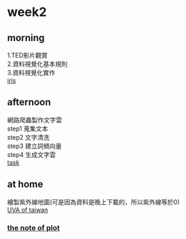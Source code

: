 # week2
## morning
1.TED影片觀賞<br />
2.資料視覺化基本規則<br />
3.資料視覺化實作<br />
[iris](https://yangkailing.github.io/example/week2/hw2.html)
## afternoon
網路爬蟲製作文字雲<br />
step1 蒐集文本<br />
step2 文字清洗<br />
step3 建立詞頻向量<br />
step4 生成文字雲<br />
[task](https://yangkailing.github.io/example/week2/task2.html)<br />
## at home<br />
繪製紫外線地圖(可是因為資料是晚上下載的，所以紫外線等於0)<br />
[UVA of taiwan](https://yangkailing.github.io/example/week2/map.html)
### [the note of plot](https://yangkailing.github.io/example/week2/note.html)

